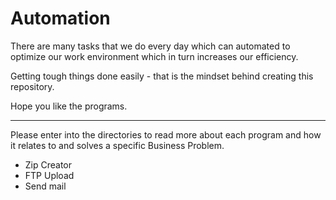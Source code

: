 # Automation

There are many tasks that we do every day which can automated to optimize our work environment which in turn increases our efficiency.

Getting tough things done easily - that is the mindset behind creating this repository.

Hope you like the programs.

<hr/>

Please enter into the directories to read more about each program and how it relates to and solves a specific Business Problem.

* Zip Creator
* FTP Upload
* Send mail
